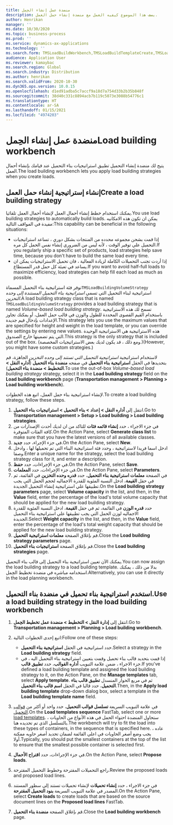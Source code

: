 ```yaml
---
title: منضدة عمل إنشاء الحِمل
description: يصف هذا الموضوع كيفيه العمل مع منضدة إنشاء حمل العمل.
author: Henrikan
manager: ''
ms.date: 10/30/2020
ms.topic: business-process
ms.prod: ''
ms.service: dynamics-ax-applications
ms.technology: ''
ms.search.form: TMSLoadBuildWorkbench,TMSLoadBuildTemplateCreate,TMSLoadBuildStrategy,TMSLoadBuildTemplateApply
audience: Application User
ms.reviewer: kamaybac
ms.search.region: Global
ms.search.industry: Distribution
ms.author: henrikan
ms.search.validFrom: 2020-10-30
ms.dyn365.ops.version: 10.0.15
ms.openlocfilehash: d1ed91adba5c7accf9a18d7a754d33b2b35b848f
ms.sourcegitcommit: 38d40c331c8894acb7b119c5073e3088b54776c1
ms.translationtype: HT
ms.contentlocale: ar-SA
ms.lasthandoff: 01/15/2021
ms.locfileid: "4974203"
---
```

# <a name="load-building-workbench"></a><span data-ttu-id="e9f5e-103">منضدة عمل إنشاء الحِمل</span><span class="sxs-lookup"><span data-stu-id="e9f5e-103">Load building workbench</span></span>

<span data-ttu-id="e9f5e-104">يتيح لك منضدة إنشاء التحميل تطبيق استراتيجيات بناء التحميل عند قيامك بإنشاء أحمال العمل.</span><span class="sxs-lookup"><span data-stu-id="e9f5e-104">The load building workbench lets you apply load building strategies when you create loads.</span></span>

## <a name="create-a-load-building-strategy"></a><span data-ttu-id="e9f5e-105">إنشاء إستراتيجية إنشاء حمل العمل</span><span class="sxs-lookup"><span data-stu-id="e9f5e-105">Create a load building strategy</span></span>

<span data-ttu-id="e9f5e-106">يمكنك استخدام خطط إنشاء أحمال العمل لإنشاء أحمال العمل تلقائيا.</span><span class="sxs-lookup"><span data-stu-id="e9f5e-106">You use load building strategies to automatically build loads.</span></span> <span data-ttu-id="e9f5e-107">يمكن ان تكون هذه الامكانيه مفيدة في المواقف التالية:</span><span class="sxs-lookup"><span data-stu-id="e9f5e-107">This capability can be beneficial in the following situations:</span></span>

- <span data-ttu-id="e9f5e-108">إذا قمت بشحن مجموعه محدده من المنتجات بشكل دوري ، تساعد استراتيجيات التحميل علي توفير الوقت ، لأنه ليس من الضروري إنشاء نفس الحمل كل مره.</span><span class="sxs-lookup"><span data-stu-id="e9f5e-108">If you regularly ship a specific set of products, load strategies help save time, because you don't have to build the same load every time.</span></span>
- <span data-ttu-id="e9f5e-109">إذا أردت تجنب التحميلات الكاملة لزيادة الفعالية ، فان تحميل الاستراتيجيات يمكن ان يساعد في تعبئة كل حمل قدر المستطاع.</span><span class="sxs-lookup"><span data-stu-id="e9f5e-109">If you want to avoid half-full loads to maximize efficiency, load strategies can help fill each load as much as possible.</span></span>

<span data-ttu-id="e9f5e-110">توفر فئة استراتيجية بناء التحميل المسماة`TMSLoadBuildingVolumeStrategy` استراتيجية لبناء التحميل التي تسمي *استراتيجية بناء التحميل المستندة إلى وحده التخزين*.</span><span class="sxs-lookup"><span data-stu-id="e9f5e-110">A load building strategy class that is named `TMSLoadBuildingVolumeStrategy` provides a load building strategy that is named *Volume-based load building strategy*.</span></span> <span data-ttu-id="e9f5e-111">تسمح لك هذه الاستراتيجية باستخدام القيم القصوى المحددة للطول والوزن في قالب حمل العمل، أو يمكنك تجاوز الإعدادات بإدخال قيم جديدة.</span><span class="sxs-lookup"><span data-stu-id="e9f5e-111">This strategy lets you use the maximum values that are specified for height and weight in the load template, or you can override the settings by entering new values.</span></span> <span data-ttu-id="e9f5e-112">هذه الاستراتيجية هي الاستراتيجية الوحيدة التي يتم تضمينها خارج الصندوق.</span><span class="sxs-lookup"><span data-stu-id="e9f5e-112">This strategy is the only strategy that is included out of the box.</span></span> <span data-ttu-id="e9f5e-113">(ومع ذلك ، قد يكون لديك بعض الاستراتيجيات المخصصة.)</span><span class="sxs-lookup"><span data-stu-id="e9f5e-113">(However, you might have some custom strategies.)</span></span>

<span data-ttu-id="e9f5e-114">لاستخدام استراتيجية *استراتيجية التحميل التي تستند إلى وحده التخزين* الجاهزة، قم بتحديدها في الحقل **استراتيجية بناء التحميل** في صفحه **منضدة بناء التحميل** (**أداره النقل &gt; التخطيط  &gt; منضدة بناء التحميل**).</span><span class="sxs-lookup"><span data-stu-id="e9f5e-114">To use the out-of-box *Volume-based load building strategy* strategy, select it in the **Load building strategy** field on the **Load building workbench** page (**Transportation management &gt; Planning &gt; Load building workbench**).</span></span>

<span data-ttu-id="e9f5e-115">لإنشاء استراتيجية بناء حمل العمل، اتبع هذه الخطوات.</span><span class="sxs-lookup"><span data-stu-id="e9f5e-115">To create a load building strategy, follow these steps.</span></span>

1. <span data-ttu-id="e9f5e-116">انتقل إلى **أداره النقل &gt; إعداد &gt; بناء التحميل &gt; استراتيجيات بناء التحميل**.</span><span class="sxs-lookup"><span data-stu-id="e9f5e-116">Go to **Transportation management &gt; Setup &gt; Load building &gt; Load building strategies**.</span></span>
1. <span data-ttu-id="e9f5e-117">في جزء الاجراء ، حدد **إنشاء قائمه فئات** للتاكد من ان لديك أحدث الإصدارات من كافة الفئات المتوفرة.</span><span class="sxs-lookup"><span data-stu-id="e9f5e-117">On the Action Pane, select **Generate class list** to make sure that you have the latest versions of all available classes.</span></span>
1. <span data-ttu-id="e9f5e-118">في جزء الإجراء، حدد **جديد**.</span><span class="sxs-lookup"><span data-stu-id="e9f5e-118">On the Action Pane, select **New**.</span></span>
1. <span data-ttu-id="e9f5e-119">ادخل اسما فريدا لاستراتيجية ، وحدد فئة استراتيجية البناء التي تم تحميلها لها ، وادخل وصفا.</span><span class="sxs-lookup"><span data-stu-id="e9f5e-119">Enter a unique name for the strategy, select the load building strategy class for it, and enter a description.</span></span>
1. <span data-ttu-id="e9f5e-120">في جزء الإجراءات، حدد **حفظ**.</span><span class="sxs-lookup"><span data-stu-id="e9f5e-120">On the Action Pane, select **Save**.</span></span>
1. <span data-ttu-id="e9f5e-121">في جزء الإجراءات، حدد **المعلمات**.</span><span class="sxs-lookup"><span data-stu-id="e9f5e-121">On the Action Pane, select **Parameters**.</span></span>
1. <span data-ttu-id="e9f5e-122">في الصفحة **معلمات استراتيجية بناء التحميل**، حدد **قدره وحده التخزين** في القائمة، ثم في حقل **القيمة**، ادخل النسبة المئوية للقدرة الاجماليه لحجم الحمل التي يجب تطبيقها علي استراتيجية إنشاء التحميل الجديدة.</span><span class="sxs-lookup"><span data-stu-id="e9f5e-122">On the **Load building strategy parameters** page, select **Volume capacity** in the list, and then, in the **Value** field, enter the percentage of the load's total volume capacity that should be applied for the new load building strategy.</span></span>
1. <span data-ttu-id="e9f5e-123">حدد **قدره الوزن** في القائمة، ثم في حقل **القيمة**، ادخل النسبة المئوية للقدرة الاجماليه لوزن الحمل التي يجب تطبيقها علي استراتيجية بناء التحميل الجديدة.</span><span class="sxs-lookup"><span data-stu-id="e9f5e-123">Select **Weight capacity** in the list, and then, in the **Value** field, enter the percentage of the load's total weight capacity that should be applied for the new load building strategy.</span></span>
1. <span data-ttu-id="e9f5e-124">قم بإغلاق الصفحة **معلمات استراتيجية التحميل**.</span><span class="sxs-lookup"><span data-stu-id="e9f5e-124">Close the **Load building strategy parameters** page.</span></span>
1. <span data-ttu-id="e9f5e-125">قم بإغلاق الصفحة **استراتيجيات بناء التحميل**.</span><span class="sxs-lookup"><span data-stu-id="e9f5e-125">Close the **Load building strategies** page.</span></span>

<span data-ttu-id="e9f5e-126">يمكنك الآن تعيين استراتيجية بناء التحميل إلى قالب بناء التحميل.</span><span class="sxs-lookup"><span data-stu-id="e9f5e-126">You can now assign the load building strategy to a load building template.</span></span> <span data-ttu-id="e9f5e-127">بدلا من ذلك ، يمكنك استخدامه مباشره في منضدة تخطيط الحِمل.</span><span class="sxs-lookup"><span data-stu-id="e9f5e-127">Alternatively, you can use it directly in the load planning workbench.</span></span>

## <a name="use-a-load-building-strategy-in-the-load-building-workbench"></a><span data-ttu-id="e9f5e-128">استخدم استراتيجية بناء تحميل في منضدة بناء التحميل.</span><span class="sxs-lookup"><span data-stu-id="e9f5e-128">Use a load building strategy in the load building workbench</span></span>

1. <span data-ttu-id="e9f5e-129">انتقل إلى **إدارة النقل &gt; التخطيط &gt; منضدة عمل تخطيط الحِمل‬**.</span><span class="sxs-lookup"><span data-stu-id="e9f5e-129">Go to **Transportation management &gt; Planning &gt; Load building workbench**.</span></span>
1. <span data-ttu-id="e9f5e-130">اتبع إحدى الخطوات التالية:</span><span class="sxs-lookup"><span data-stu-id="e9f5e-130">Follow one of these steps:</span></span>

    - <span data-ttu-id="e9f5e-131">حدد استراتيجية في الحقل **استراتيجية بناء التحميل**.</span><span class="sxs-lookup"><span data-stu-id="e9f5e-131">Select a strategy in the **Load building strategy** field.</span></span>
    - <span data-ttu-id="e9f5e-132">إذا قمت بتحديد قالب بناء تحميل وقمت بتعيين استراتيجية بناء التحميل اليه ، في جزء الاجراء ، ضمن علامة التبويب **أداره القوالب**، حدد **تطبيق قالب**.</span><span class="sxs-lookup"><span data-stu-id="e9f5e-132">If you've defined a load building template and assigned the load building strategy to it, on the Action Pane, on the **Manage templates** tab, select **Apply template**.</span></span> <span data-ttu-id="e9f5e-133">ثم في مربع الحوار المنسدل **تطبيق قالب بناء التحميل**، حدد قالبا في الحقل **اسم قالب بناء التحميل**.</span><span class="sxs-lookup"><span data-stu-id="e9f5e-133">Then, in the **Apply load building template** drop-down dialog box, select a template in the **Load building template name** field.</span></span>

1. <span data-ttu-id="e9f5e-134">في علامة التبويب السريعة **تسلسل قوالب التحميل**، حدد واحد أو أكثر من [قوالب التحميل](load-template.md).</span><span class="sxs-lookup"><span data-stu-id="e9f5e-134">On the **Load templates sequence** FastTab, select one or more [load templates](load-template.md).</span></span> <span data-ttu-id="e9f5e-135">ستحاول المنضدة احتواء الحمل في هذه الأنواع من الحاويات ، بالتسلسل الذي تم تحديده هنا.</span><span class="sxs-lookup"><span data-stu-id="e9f5e-135">The workbench will try to fit the load into these types of containers, in the sequence that is specified here.</span></span> <span data-ttu-id="e9f5e-136">عاده ، يجب وضع أصغر الحاويات في اعلي القائمة لضمان تحديد أصغر حاويه ممكنة أولا.</span><span class="sxs-lookup"><span data-stu-id="e9f5e-136">Typically, you should put the smallest containers at the top of the list to ensure that the smallest possible container is selected first.</span></span>
1. <span data-ttu-id="e9f5e-137">في جزء الإجراءات، حدد **اقتراح الأحمال**.</span><span class="sxs-lookup"><span data-stu-id="e9f5e-137">On the Action Pane, select **Propose loads**.</span></span>
1. <span data-ttu-id="e9f5e-138">راجع التحميلات المقترحة وخطوط التحميل المقترحة.</span><span class="sxs-lookup"><span data-stu-id="e9f5e-138">Review the proposed loads and proposed load lines.</span></span>
1. <span data-ttu-id="e9f5e-139">في جزء الاجراء ، حدد **إنشاء تحميلات** لإنشاء تحميلات تستند إلى سطور المستند المصدر في علامة التبويب السريعة **بنود التحميل المقترحة**.</span><span class="sxs-lookup"><span data-stu-id="e9f5e-139">On the Action Pane, select **Create loads** to create loads that are based on the source document lines on the **Proposed load lines** FastTab.</span></span>
1. <span data-ttu-id="e9f5e-140">قم بإغلاق الصفحة **منضدة بناء التحميل**.</span><span class="sxs-lookup"><span data-stu-id="e9f5e-140">Close the **Load building workbench** page.</span></span>

